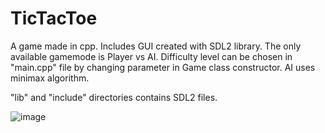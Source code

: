 # TicTacToe
A game made in cpp. Includes GUI created with SDL2 library. The only available gamemode is Player vs AI. Difficulty level
can be chosen in "main.cpp" file by changing parameter in Game class constructor. AI uses minimax algorithm.

"lib" and "include" directories contains SDL2 files.

![image](https://user-images.githubusercontent.com/103069797/197519748-9c392816-0716-4f92-ba89-89ab6f129915.png)
